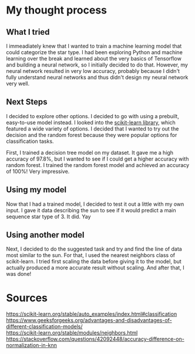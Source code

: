 # My thought process

## What I tried
I immeadiately knew that I wanted to train a machine learning model that could categorize the star type. I had been exploring Python and machine learning over the break and learned about the very basics of Tensorflow and building a neural network, so I initially decided to do that. However, my neural network resulted in very low accuracy, probably because I didn't fully understand neural networks and thus didn't design my neural network very well.

## Next Steps
I decided to explore other options. I decided to go with using a prebuilt, easy-to-use model instead. I looked into the [scikit-learn library](https://scikit-learn.org/stable/auto_examples/index.html#classification), which featured a wide variety of options. I decided that I wanted to try out the decision and the random forest because they were popular options for classification tasks. 

First, I trained a decision tree model on my dataset. It gave me a high accuracy of 97.8%, but I wanted to see if I could get a higher accuracy with random forest. I trained the random forest model and achieved an accuracy of 100%! Very impressive. 

## Using my model
Now that I had a trained model, I decided to test it out a little with my own input. I gave it data describing the sun to see if it would predict a main sequence star type of 3. It did. Yay

## Using another model
Next, I decided to do the suggested task and try and find the line of data most similar to the sun. For that, I used the nearest neighbors class of scikit-learn. I tried first scaling the data before giving it to the model, but actually produced a more accurate result without scaling. And after that, I was done!

# Sources
https://scikit-learn.org/stable/auto_examples/index.html#classification</br>
https://www.geeksforgeeks.org/advantages-and-disadvantages-of-different-classification-models/</br>
https://scikit-learn.org/stable/modules/neighbors.html </br>
https://stackoverflow.com/questions/42092448/accuracy-difference-on-normalization-in-knn

